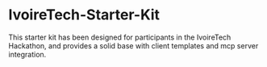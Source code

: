 # IvoireTech-Starter-Kit
This starter kit has been designed for participants in the IvoireTech Hackathon, and provides a solid base with client templates and mcp server integration.
